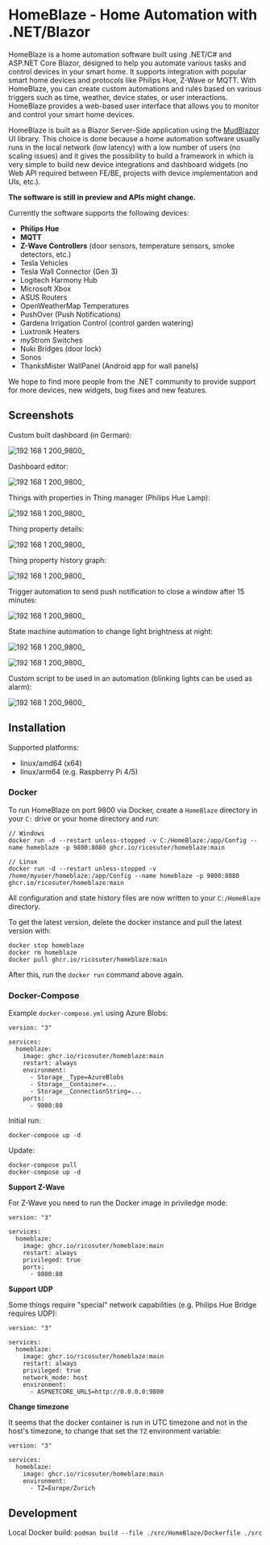 # HomeBlaze - Home Automation with .NET/Blazor

HomeBlaze is a home automation software built using .NET/C# and ASP.NET Core Blazor, designed to help you automate various tasks and control devices in your smart home. It supports integration with popular smart home devices and protocols like Philips Hue, Z-Wave or MQTT. With HomeBlaze, you can create custom automations and rules based on various triggers such as time, weather, device states, or user interactions. HomeBlaze provides a web-based user interface that allows you to monitor and control your smart home devices. 

HomeBlaze is built as a Blazor Server-Side application using the [MudBlazor](https://www.mudblazor.com/) UI library. This choice is done because a home automation software usually runs in the local network (low latency) with a low number of users (no scaling issues) and it gives the possibility to build a framework in which is very simple to build new device integrations and dashboard widgets (no Web API required between FE/BE, projects with device implementation and UIs, etc.). 

**The software is still in preview and APIs might change.**

Currently the software supports the following devices:

- **Philips Hue**
- **MQTT**
- **Z-Wave Controllers** (door sensors, temperature sensors, smoke detectors, etc.)
- Tesla Vehicles
- Tesla Wall Connector (Gen 3)
- Logitech Harmony Hub
- Microsoft Xbox
- ASUS Routers
- OpenWeatherMap Temperatures
- PushOver (Push Notifications)
- Gardena Irrigation Control (control garden watering)
- Luxtronik Heaters
- myStrom Switches
- Nuki Bridges (door lock)
- Sonos
- ThanksMister WallPanel (Android app for wall panels)

We hope to find more people from the .NET community to provide support for more devices, new widgets, bug fixes and new features. 

## Screenshots

Custom built dashboard (in German): 

![192 168 1 200_9800_](https://user-images.githubusercontent.com/2603405/226210834-52e3f90b-a764-4266-9dfa-9d4244342877.png)

Dashboard editor: 

![192 168 1 200_9800_](https://user-images.githubusercontent.com/2603405/226210866-17165a2d-5775-4671-8ae8-38fdf6e4ea8a.png)

Things with properties in Thing manager (Philips Hue Lamp): 

![192 168 1 200_9800_](https://user-images.githubusercontent.com/2603405/226211192-46b002b6-59bd-4a8e-963a-87343394dd90.png)

Thing property details: 

![192 168 1 200_9800_](https://user-images.githubusercontent.com/2603405/226211207-01eca45d-7153-45da-b1c1-632e3d6d74b4.png)

Thing property history graph: 

![192 168 1 200_9800_](https://user-images.githubusercontent.com/2603405/226211217-b6d2148b-042b-431b-b7cc-b20287693545.png)

Trigger automation to send push notification to close a window after 15 minutes: 

![192 168 1 200_9800_](https://user-images.githubusercontent.com/2603405/226211110-28677381-7e40-481a-af1e-c1ee36d84cf7.png)

State machine automation to change light brightness at night: 

![192 168 1 200_9800_](https://user-images.githubusercontent.com/2603405/226211035-f337aa9a-9b2b-4dcf-b3df-d4aaf41e013d.png)

![192 168 1 200_9800_](https://user-images.githubusercontent.com/2603405/226211066-abd3bfd4-a412-41b4-9fa7-ba8a5cb366de.png)

Custom script to be used in an automation (blinking lights can be used as alarm):

![192 168 1 200_9800_](https://user-images.githubusercontent.com/2603405/226211732-40d14b67-f1f0-40f5-9496-87e5864c8ac7.png)

## Installation

Supported platforms: 

- linux/amd64 (x64)
- linux/arm64 (e.g. Raspberry Pi 4/5)

### Docker

To run HomeBlaze on port 9800 via Docker, create a `HomeBlaze` directory in your `C:` drive or your home directory and run:

```
// Windows
docker run -d --restart unless-stopped -v C:/HomeBlaze:/app/Config --name homeblaze -p 9800:8080 ghcr.io/ricosuter/homeblaze:main

// Linux
docker run -d --restart unless-stopped -v /home/myuser/homeblaze:/app/Config --name homeblaze -p 9800:8080 ghcr.io/ricosuter/homeblaze:main
```

All configuration and state history files are now written to your `C:/HomeBlaze` directory.

To get the latest version, delete the docker instance and pull the latest version with:

```
docker stop homeblaze
docker rm homeblaze
docker pull ghcr.io/ricosuter/homeblaze:main
```

After this, run the `docker run` command above again.

### Docker-Compose

Example `docker-compose.yml` using Azure Blobs:

```
version: "3"

services:
  homeblaze:
    image: ghcr.io/ricosuter/homeblaze:main
    restart: always
    environment:
      - Storage__Type=AzureBlobs
      - Storage__Container=...
      - Storage__ConnectionString=...
    ports:
      - 9800:80
```

Initial run: 

```
docker-compose up -d
```

Update: 

```
docker-compose pull
docker-compose up -d
```

**Support Z-Wave**

For Z-Wave you need to run the Docker image in priviledge mode: 

```
version: "3"

services:
  homeblaze:
    image: ghcr.io/ricosuter/homeblaze:main
    restart: always
    privileged: true
    ports:
      - 9800:80
```

**Support UDP**

Some things require "special" network capabilities (e.g. Philips Hue Bridge requires UDP): 

```
version: "3"

services:
  homeblaze:
    image: ghcr.io/ricosuter/homeblaze:main
    restart: always
    privileged: true
    network_mode: host
    environment:
      - ASPNETCORE_URLS=http://0.0.0.0:9800
```

**Change timezone**

It seems that the docker container is run in UTC timezone and not in the host's timezone, to change that set the `TZ` environment variable: 

```
version: "3"

services:
  homeblaze:
    image: ghcr.io/ricosuter/homeblaze:main
    environment:
      - TZ=Europe/Zurich
```

## Development

Local Docker build: `podman build --file ./src/HomeBlaze/Dockerfile ./src`
